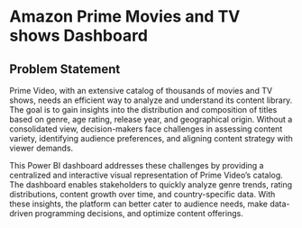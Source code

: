 # Amazon Prime Movies and TV shows Dashboard

## Problem Statement

Prime Video, with an extensive catalog of thousands of movies and TV shows, needs an efficient way to analyze and understand its content library. The goal is to gain insights into the distribution and composition of titles based on genre, age rating, release year, and geographical origin. Without a consolidated view, decision-makers face challenges in assessing content variety, identifying audience preferences, and aligning content strategy with viewer demands.

This Power BI dashboard addresses these challenges by providing a centralized and interactive visual representation of Prime Video’s catalog. The dashboard enables stakeholders to quickly analyze genre trends, rating distributions, content growth over time, and country-specific data. With these insights, the platform can better cater to audience needs, make data-driven programming decisions, and optimize content offerings.
